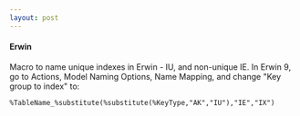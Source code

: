 ```yaml
---
layout: post
---
```


#### Erwin

Macro to name unique indexes in Erwin - IU, and non-unique IE. In Erwin 9,
go to Actions, Model Naming Options, Name Mapping, and change "Key group to index"
to:

    %TableName_%substitute(%substitute(%KeyType,"AK","IU"),"IE","IX")
